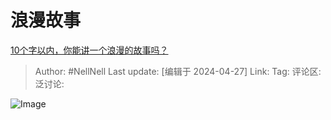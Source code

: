 # 浪漫故事
[10个字以内，你能讲一个浪漫的故事吗？](https://www.zhihu.com/question/654099930/answer/3480818656)

> Author: #NellNell
> Last update: [编辑于 2024-04-27]
> Link:
> Tag:
> 评论区:
> 泛讨论:

![Image](https://picx.zhimg.com/50/v2-3c10098a6b9a375cd59769f1c9dc60e1_720w.jpg?source=2c26e567)
